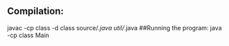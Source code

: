 ## Compilation: 
javac -cp class -d class source/*.java util/*.java
##Running the program: 
java -cp class Main

